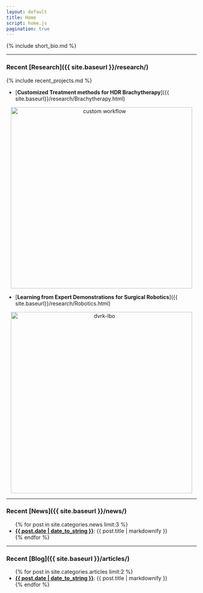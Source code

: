 ```yaml
---
layout: default
title: Home
script: home.js
pagination: true
---
```

{% include short_bio.md %}

---

### Recent [Research]({{ site.baseurl }}/research/)
{% include recent_projects.md %}

* [**Customized Treatment methods for HDR Brachytherapy**]({{ site.baseurl}}/research/Brachytherapy.html)  

<div align="center">
<img src="{{ site.baseurl}}/research/images/panel-Labelled-v3.png" alt="custom workflow" style="width: 480px" align="middle" />
</div>

* [**Learning from Expert Demonstrations for Surgical Robotics**]({{ site.baseurl}}/research/Robotics.html)  

<div align="center">
<img src="{{ site.baseurl}}/research/images/tasks-dvrk.jpg" alt="dvrk-lbo" style="width: 480px" align="middle" />
</div>

<!--
<ul class="inset">
{% for post in site.categories.research limit:3  %}
  <li>
    <a href="{{ site.baseurl }}{{ post.url }}"><strong>{{ post.title | markdownify }}</strong></a> <br>
{{ post.excerpt | markdownify }}
  </li>
{% endfor %}
</ul>
-->

---

### Recent [News]({{ site.baseurl }}/news/)
<ul class="inset">
{% for post in site.categories.news limit:3 %}
  <li>
    <a href="{{ site.baseurl }}{{ post.url }}"><strong>{{ post.date | date_to_string }}</strong></a>: {{ post.title | markdownify }}
  </li>
{% endfor %}
</ul>

---

### Recent [Blog]({{ site.baseurl }}/articles/)
<ul class="inset">
{% for post in site.categories.articles limit:2 %}
  <li>
    <a href="{{ site.baseurl }}{{ post.url }}"><strong>{{ post.date | date_to_string }}</strong></a>: {{ post.title | markdownify }}
  </li>
{% endfor %}
</ul>



<!--
<div class="footer">
&copy; Last updated on: {{ site.time | date_to_string }}
</div>

<div id="footer">
<br>
Template by <a href="http://sergeykarayev.com/">Sergey Karayev</a> | Adapted by Animesh Garg
</div>
-->
